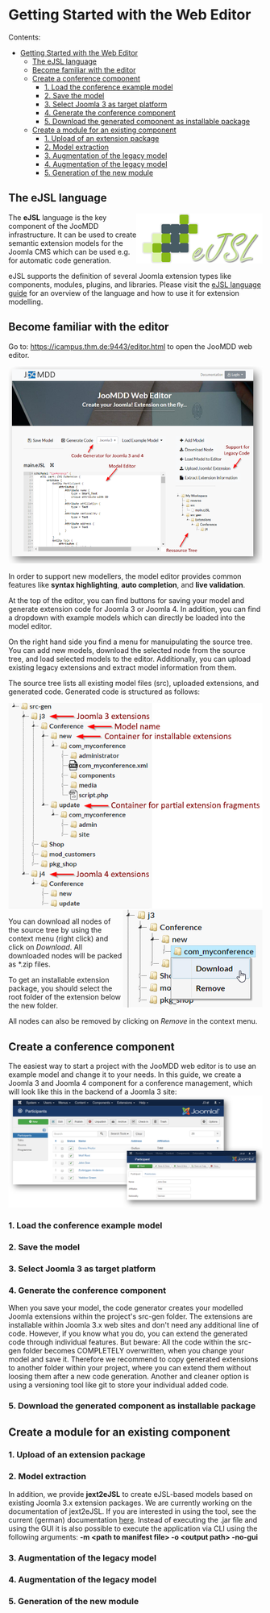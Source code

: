 # Getting Started with the Web Editor #

Contents:
- [Getting Started with the Web Editor](#getting-started-with-the-web-editor)
  - [The eJSL language](#the-ejsl-language)
  - [Become familiar with the editor](#become-familiar-with-the-editor)
  - [Create a conference component](#create-a-conference-component)
    - [1. Load the conference example model](#1-load-the-conference-example-model)
    - [2. Save the model](#2-save-the-model)
    - [3. Select Joomla 3 as target platform](#3-select-joomla-3-as-target-platform)
    - [4. Generate the conference component](#4-generate-the-conference-component)
    - [5. Download the generated component as installable package](#5-download-the-generated-component-as-installable-package)
  - [Create a module for an existing component](#create-a-module-for-an-existing-component)
    - [1. Upload of an extension package](#1-upload-of-an-extension-package)
    - [2. Model extraction](#2-model-extraction)
    - [3. Augmentation of the legacy model](#3-augmentation-of-the-legacy-model)
    - [4. Augmentation of the legacy model](#4-augmentation-of-the-legacy-model)
    - [5. Generation of the new module](#5-generation-of-the-new-module)

## The eJSL language ##
 <img src="img/eJSL_Logo_trans.png" alt="eJSLLogo" height="100" style="max-width:100%;float:right;">
 
The **eJSL** language is the key component of the JooMDD infrastructure. It can be used to create semantic extension models for the Joomla CMS which can be used e.g. for automatic code generation.

eJSL supports the definition of several Joomla extension types like components, modules, plugins, and libraries. Please visit the [eJSL language guide](eJSLGuide.md) for an overview of the language and how to use it for extension modelling. 

##  Become familiar with the editor ##
Go to: https://icampus.thm.de:9443/editor.html to open the JooMDD web editor.

<img src="img/web_editor.png" alt="JooMDD Web Editor" style="max-width:100%">

In order to support new modellers, the model editor provides common features like **syntax highlighting**, **auto completion**, and **live validation**.

At the top of the editor, you can find buttons for saving your model and generate extension code for Joomla 3 or Joomla 4. In addition, you can find a dropdown with example models which can directly be loaded into the model editor.

On the right hand side you find a menu for manuipulating the source tree. You can add new models, download the selected node from the source tree, and load selected models to the editor. Additionally, you can upload existing legacy extensions and extract model information from them.

The source tree lists all existing model files (src), uploaded extensions, and generated code. Generated code is structured as follows: 

<img src="img/web_editor_file_tree_generated_code.png" alt="Web Editor - File structure of generated code" style="max-width:100%">

<img src="img/web_editor_download_node.png" alt="Web Editor - File structure of generated code" style="max-width:100%; float: right">

You can download all nodes of the source tree by using the context menu (right click) and click on *Download*. All downloaded nodes will be packed as *.zip files.

To get an installable extension package, you should select the root folder of the extension below the new folder. 

All nodes can also be removed by clicking on *Remove* in the context menu.

## Create a conference component ##

The easiest way to start a project with the JooMDD web editor is to use an example model and change it to your needs. In this guide, we create a Joomla 3 and Joomla 4 component for a conference management, which will look like this in the backend of a Joomla 3 site:
<img src="img/conference_J3.png" alt="J3 Conference Component" style="max-width:100%">

### 1. Load the conference example model ###
### 2. Save the model ###
### 3. Select Joomla 3 as target platform ###
### 4. Generate the conference component ###
When you save your model, the code generator creates your modelled Joomla extensions within the project's 
src-gen folder. The extensions are installable within Joomla 3.x web sites and don't need any additional 
line of code. However, if you know what you do, you can extend the generated code through individual features. 
But beware: All the code within the src-gen folder becomes COMPLETELY overwritten, when you change your model 
and save it. Therefore we recommend to copy generated extensions to another folder within your project, where 
you can extend them without loosing them after a new code generation. Another and cleaner option is using a 
versioning tool like git to store your individual added code.
### 5. Download the generated component as installable package ###

## Create a module for an existing component ##

### 1. Upload of an extension package ###

### 2. Model extraction ###
In addition, we provide **jext2eJSL** to create eJSL-based models based on existing Joomla 3.x extension packages.
We are currently working on the documentation of jext2eJSL. If you are interested in using the tool, see the current (german) 
documentation [here](https://wiki.thm.de/Reverse-Engineering_(Joomla-Code_zu_eJSL-Instanzmodell)).
Instead of executing the .jar file and using the GUI it is also possible to execute the application via CLI using the following arguments: 
**-m &lt;path to manifest file&gt; -o &lt;output path&gt; -no-gui**

### 3. Augmentation of the legacy model ###

### 4. Augmentation of the legacy model ###

### 5. Generation of the new module ###